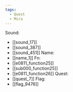 ```yaml
---
tags:
  - Quest
  - Mira
---
```

Sound:
- [[sound_17]]
- [[sound_387]]
- [[sound_451]]
Name:
- [[name_1]]
Fn:
- [[e0811_function25]]
- [[sub000_function25]]
- [[e0811_function26]]
Quest:
- [[quest_7]]
Flag:
- [[flag_9476]]

